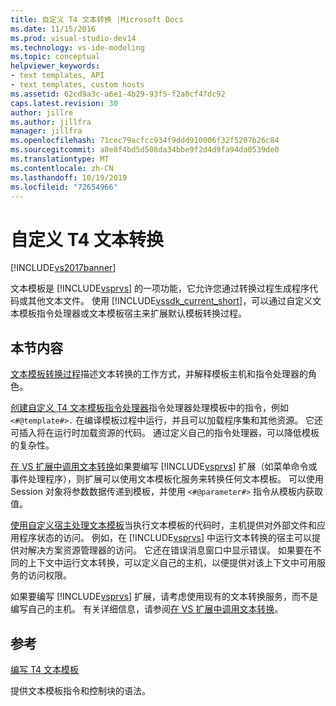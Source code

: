 ```yaml
---
title: 自定义 T4 文本转换 |Microsoft Docs
ms.date: 11/15/2016
ms.prod: visual-studio-dev14
ms.technology: vs-ide-modeling
ms.topic: conceptual
helpviewer_keywords:
- text templates, API
- text templates, custom hosts
ms.assetid: 62cd9a3c-a6e1-4b29-93f5-f2a0cf47dc92
caps.latest.revision: 30
author: jillre
ms.author: jillfra
manager: jillfra
ms.openlocfilehash: 71cec79acfcc934f9ddd910006f32f5207b26c84
ms.sourcegitcommit: a8e8f4bd5d508da34bbe9f2d4d9fa94da0539de0
ms.translationtype: MT
ms.contentlocale: zh-CN
ms.lasthandoff: 10/19/2019
ms.locfileid: "72654966"
---
```

# <a name="customizing-t4-text-transformation"></a>自定义 T4 文本转换
[!INCLUDE[vs2017banner](../includes/vs2017banner.md)]

文本模板是 [!INCLUDE[vsprvs](../includes/vsprvs-md.md)] 的一项功能，它允许您通过转换过程生成程序代码或其他文本文件。 使用 [!INCLUDE[vssdk_current_short](../includes/vssdk-current-short-md.md)]，可以通过自定义文本模板指令处理器或文本模板宿主来扩展默认模板转换过程。

## <a name="in-this-section"></a>本节内容
 [文本模板转换过程](../modeling/the-text-template-transformation-process.md)描述文本转换的工作方式，并解释模板主机和指令处理器的角色。

 [创建自定义 T4 文本模板指令处理器](../modeling/creating-custom-t4-text-template-directive-processors.md)指令处理器处理模板中的指令，例如 `<#@template#>.` 在编译模板过程中运行，并且可以加载程序集和其他资源。 它还可插入将在运行时加载资源的代码。 通过定义自己的指令处理器，可以降低模板的复杂性。

 [在 VS 扩展中调用文本转换](../modeling/invoking-text-transformation-in-a-vs-extension.md)如果要编写 [!INCLUDE[vsprvs](../includes/vsprvs-md.md)] 扩展（如菜单命令或事件处理程序），则扩展可以使用文本模板化服务来转换任何文本模板。 可以使用 Session 对象将参数数据传递到模板，并使用 `<#@parameter#>` 指令从模板内获取值。

 [使用自定义宿主处理文本模板](../modeling/processing-text-templates-by-using-a-custom-host.md)当执行文本模板的代码时，主机提供对外部文件和应用程序状态的访问。 例如，在 [!INCLUDE[vsprvs](../includes/vsprvs-md.md)] 中运行文本转换的宿主可以提供对解决方案资源管理器的访问。 它还在错误消息窗口中显示错误。 如果要在不同的上下文中运行文本转换，可以定义自己的主机，以便提供对该上下文中可用服务的访问权限。

 如果要编写 [!INCLUDE[vsprvs](../includes/vsprvs-md.md)] 扩展，请考虑使用现有的文本转换服务，而不是编写自己的主机。 有关详细信息，请参阅[在 VS 扩展中调用文本转换](../modeling/invoking-text-transformation-in-a-vs-extension.md)。

## <a name="reference"></a>参考
 [编写 T4 文本模板](../modeling/writing-a-t4-text-template.md)

 提供文本模板指令和控制块的语法。

